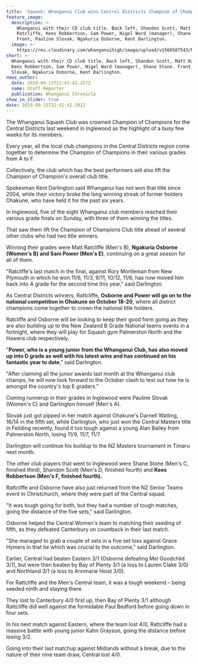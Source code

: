 ```yaml
---
title: 'Squash: Whanganui Club wins Central Districts Champion of Champions crown'
feature_image:
  description: >-
    Whanganui with their CD club title. Back left, Shandon Scott, Matt
    Ratcliffe, Kees Robbertson, Sam Power, Nigel Ward (manager), Shane Stone.
    Front, Pauline Slovak, Ngakuria Osborne, Kent Darlington.
  image: >-
    https://res.cloudinary.com/whanganuihigh/image/upload/v1568587543/News/Squash.Sam_Power.Kees_Robbertson.Ngakuia_Osborne.14.9.19_Chron.jpg
short: >-
  Whanganui with their CD club title. Back left, Shandon Scott, Matt Ratcliffe,
  Kees Robbertson, Sam Power, Nigel Ward (manager), Shane Stone. Front, Pauline
  Slovak, Ngakuria Osborne, Kent Darlington.
news_author:
  date: 2019-09-13T22:41:42.257Z
  name: Staff Reporter
  publication: Whanganui Chronicle
show_in_slider: true
date: 2019-09-15T22:41:42.281Z
---
```

The Whanganui Squash Club was crowned Champion of Champions for the Central Districts last weekend in Inglewood as the highlight of a busy few weeks for its members.

Every year, all the local club champions in the Central Districts region come together to determine the Champion of Champions in their various grades from A to F.

Collectively, the club which has the best performers will also lift the Champion of Champion's overall club title.

Spokesman Kent Darlington said Whanganui has not won that title since 2004, while their victory broke the long winning streak of former holders Ohakune, who have held it for the past six years.

In Inglewood, five of the eight Whanganui club members reached their various grade finals on Sunday, with three of them winning the titles.

That saw them lift the Champion of Champions Club title ahead of several other clubs who had two title winners.

Winning their grades were Matt Ratcliffe (Men's B), **Ngakuria Osborne (Women's B) and Sam Power (Men's E)**, continuing on a great season for all of them.

"Ratcliffe's last match in the final, against Rory Mortleman from New Plymouth in which he won 11/6, 11/3, 9/11, 10/12, 11/6, has now moved him back into A grade for the second time this year," said Darlington.

As Central Districts winners, Rattcliffe, **Osborne and Power will go on to the national competition in Ohakune on October 18-20**, where all district champions come together to crown the national title holders.

Ratcliffe and Osborne will be looking to keep their good form going as they are also building up to the New Zealand B Grade National teams events in a fortnight, where they will play for Squash gym Palmerston North and the Hawera club respectively.

"**Power, who is a young junior from the Whanganui Club, has also moved up into D grade as well with his latest wins and has continued on his fantastic year to date**," said Darlington.

"After claiming all the junior awards last month at the Whanganui club champs, he will now look forward to the October clash to test out how he is amongst the country's top E graders."

Coming runnerup in their grades in Inglewood were Pauline Slovak (Women's C) and Darlington himself (Men's A).

Slovak just got pipped in her match against Ohakune's Darnell Watling, 16/14 in the fifth set, while Darlington, who just won the Central Masters title in Feilding recently, found it too tough against a young Alan Bailey from Palmerston North, losing 11/9, 11/7, 11/7.

Darlington will continue his buildup to the NZ Masters tournament in Timaru next month.

The other club players that went to Inglewood were Shane Stone (Men's C, finished third), Shandon Scott (Men's D, finished fourth) and **Kees Robbertson (Men's F, finished fourth).**

Rattcliffe and Osborne have also just returned from the NZ Senior Teams event in Christchurch, where they were part of the Central squad.

"It was tough going for both, but they had a number of tough matches, going the distance of the five sets," said Darlington.

Osborne helped the Central Women's team to matching their seeding of fifth, as they defeated Canterbury on countback in their last match.

"She managed to grab a couple of sets in a five set loss against Grace Hymers in that tie which was crucial to the outcome," said Darlington.

Earlier, Central had beaten Eastern 3/1 (Osborne defeating Mel Goodchild 3/1), but were then beaten by Bay of Plenty 3/1 (a loss to Lauren Clake 3/0) and Northland 3/1 (a loss to Annmarie Hoist 3/0).

For Rattcliffe and the Men's Central team, it was a tough weekend – being seeded ninth and staying there.

They lost to Canterbury 4/0 first up, then Bay of Plenty 3/1 although Rattcliffe did well against the formidable Paul Bedford before going down in four sets.

In his next match against Eastern, where the team lost 4/0, Rattcliffe had a massive battle with young junior Kahn Grayson, going the distance before losing 3/2.

Going into their last matchup against Midlands without a break, due to the nature of their nine team draw, Central lost 4/0.
